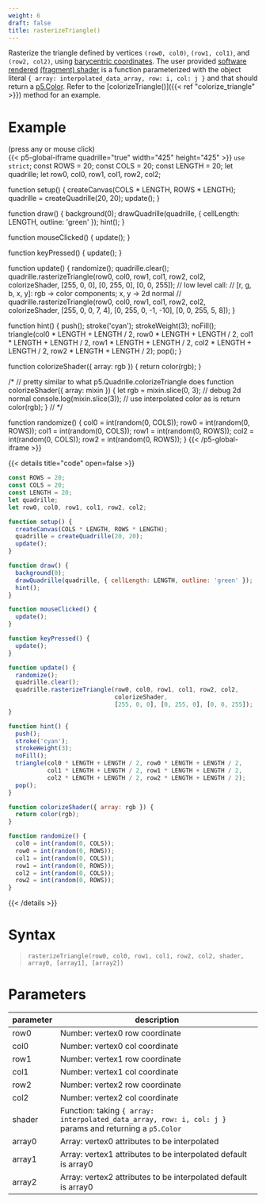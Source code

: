 ```yaml
---
weight: 6
draft: false
title: rasterizeTriangle()
---
```


Rasterize the triangle defined by vertices `(row0, col0)`, `(row1, col1)`, and `(row2, col2)`, using [barycentric coordinates](https://fgiesen.wordpress.com/2013/02/06/the-barycentric-conspirac/). The user provided [software rendered](https://en.wikipedia.org/wiki/Software_rendering) [(fragment) shader](https://en.wikipedia.org/wiki/Shader) is a function parameterized with the object literal `{ array: interpolated_data_array, row: i, col: j }` and that should return a [p5.Color](https://p5js.org/reference/#/p5.Color). Refer to the [colorizeTriangle()]({{< ref "colorize_triangle" >}}) method for an example.

# Example

(press any or mouse click)  
{{< p5-global-iframe quadrille="true" width="425" height="425" >}}
`use strict`;
const ROWS = 20;
const COLS = 20;
const LENGTH = 20;
let quadrille;
let row0, col0, row1, col1, row2, col2;

function setup() {
  createCanvas(COLS * LENGTH, ROWS * LENGTH);
  quadrille = createQuadrille(20, 20);
  update();
}

function draw() {
  background(0);
  drawQuadrille(quadrille, { cellLength: LENGTH, outline: 'green' });
  hint();
}

function mouseClicked() {
  update();
}

function keyPressed() {
  update();
}

function update() {
  randomize();
  quadrille.clear();
  quadrille.rasterizeTriangle(row0, col0, row1, col1, row2, col2, colorizeShader, [255, 0, 0], [0, 255, 0], [0, 0, 255]);
  // low level call:
  // [r, g, b, x, y]: rgb -> color components; x, y -> 2d normal
  // quadrille.rasterizeTriangle(row0, col0, row1, col1, row2, col2, colorizeShader, [255, 0, 0, 7, 4], [0, 255, 0, -1, -10], [0, 0, 255, 5, 8]);
}

function hint() {
  push();
  stroke('cyan');
  strokeWeight(3);
  noFill();
  triangle(col0 * LENGTH + LENGTH / 2, row0 * LENGTH + LENGTH / 2, col1 * LENGTH + LENGTH / 2, row1 * LENGTH + LENGTH / 2, col2 * LENGTH + LENGTH / 2, row2 * LENGTH + LENGTH / 2);
  pop();
}

function colorizeShader({ array: rgb }) {
  return color(rgb);
}

/*
// pretty similar to what p5.Quadrille.colorizeTriangle does
function colorizeShader({ array: mixin }) {
  let rgb = mixin.slice(0, 3);
  // debug 2d normal
  console.log(mixin.slice(3));
  // use interpolated color as is
  return color(rgb);
}
// */

function randomize() {
  col0 = int(random(0, COLS));
  row0 = int(random(0, ROWS));
  col1 = int(random(0, COLS));
  row1 = int(random(0, ROWS));
  col2 = int(random(0, COLS));
  row2 = int(random(0, ROWS));
}
{{< /p5-global-iframe >}}

{{< details title="code" open=false >}}
```js
const ROWS = 20;
const COLS = 20;
const LENGTH = 20;
let quadrille;
let row0, col0, row1, col1, row2, col2;

function setup() {
  createCanvas(COLS * LENGTH, ROWS * LENGTH);
  quadrille = createQuadrille(20, 20);
  update();
}

function draw() {
  background(0);
  drawQuadrille(quadrille, { cellLength: LENGTH, outline: 'green' });
  hint();
}

function mouseClicked() {
  update();
}

function keyPressed() {
  update();
}

function update() {
  randomize();
  quadrille.clear();
  quadrille.rasterizeTriangle(row0, col0, row1, col1, row2, col2,
                              colorizeShader,
                              [255, 0, 0], [0, 255, 0], [0, 0, 255]);
}

function hint() {
  push();
  stroke('cyan');
  strokeWeight(3);
  noFill();
  triangle(col0 * LENGTH + LENGTH / 2, row0 * LENGTH + LENGTH / 2,
           col1 * LENGTH + LENGTH / 2, row1 * LENGTH + LENGTH / 2,
           col2 * LENGTH + LENGTH / 2, row2 * LENGTH + LENGTH / 2);
  pop();
}

function colorizeShader({ array: rgb }) {
  return color(rgb);
}

function randomize() {
  col0 = int(random(0, COLS));
  row0 = int(random(0, ROWS));
  col1 = int(random(0, COLS));
  row1 = int(random(0, ROWS));
  col2 = int(random(0, COLS));
  row2 = int(random(0, ROWS));
}
```
{{< /details >}}

# Syntax

> `rasterizeTriangle(row0, col0, row1, col1, row2, col2, shader, array0, [array1], [array2])`

# Parameters

| parameter | description                                                                                             |
|-----------|---------------------------------------------------------------------------------------------------------|
| row0      | Number: vertex0 row coordinate                                                                          |
| col0      | Number: vertex0 col coordinate                                                                          |
| row1      | Number: vertex1 row coordinate                                                                          |
| col1      | Number: vertex1 col coordinate                                                                          |
| row2      | Number: vertex2 row coordinate                                                                          |
| col2      | Number: vertex2 col coordinate                                                                          |
| shader    | Function: taking `{ array: interpolated_data_array, row: i, col: j }` params and returning a `p5.Color` |
| array0    | Array: vertex0 attributes to be interpolated                                                            |
| array1    | Array: vertex1 attributes to be interpolated default is array0                                          |
| array2    | Array: vertex2 attributes to be interpolated default is array0                                          |